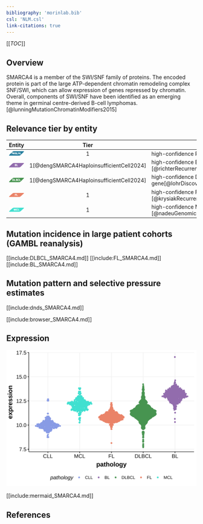 ```yaml
---
bibliography: 'morinlab.bib'
csl: 'NLM.csl'
link-citations: true
---
```

[[_TOC_]]

## Overview

SMARCA4 is a member of the SWI/SNF family of proteins. The encoded protein is part of the large ATP-dependent chromatin remodeling complex SNF/SWI, which can allow expression of genes repressed by chromatin. 
Overall, components of SWI/SNF have been identified as an emerging theme in germinal centre-derived B-cell lymphomas. [@lunningMutationChromatinModifiers2015]



## Relevance tier by entity

|Entity|Tier|Description               |
|:------:|:----:|--------------------------|
|![PMBL](images/icons/PMBL_tier1.png)|1|high-confidence PMBL/cHL/GZL gene|
|![BL](images/icons/BL_tier1.png)    |1[@dengSMARCA4HaploinsufficientCell2024]   |high-confidence BL gene   [@richterRecurrentMutationID32012]|
|![DLBCL](images/icons/DLBCL_tier1.png) |1[@dengSMARCA4HaploinsufficientCell2024]   |high-confidence DLBCL gene[@lohrDiscoveryPrioritizationSomatic2012]|
|![FL](images/icons/FL_tier1.png)    |1   |high-confidence FL gene   [@krysiakRecurrentSomaticMutations2017]|
|![MCL](images/icons/MCL_tier1.png)   |1   |high-confidence MCL gene  [@nadeuGenomicEpigenomicInsights2020]|

## Mutation incidence in large patient cohorts (GAMBL reanalysis)

[[include:DLBCL_SMARCA4.md]]
[[include:FL_SMARCA4.md]]
[[include:BL_SMARCA4.md]]

## Mutation pattern and selective pressure estimates

[[include:dnds_SMARCA4.md]]

[[include:browser_SMARCA4.md]]

## Expression
![](images/gene_expression/SMARCA4_by_pathology.svg)
<!-- ORIGIN: zhangGeneticHeterogeneityDiffuse2013 -->
<!-- MCL: nadeuGenomicEpigenomicInsights2020b -->
<!-- DLBCL: zhangGeneticHeterogeneityDiffuse2013 -->
<!-- FL: krysiakRecurrentSomaticMutations2017b -->
<!-- BL: richterRecurrentMutationID32012a -->

[[include:mermaid_SMARCA4.md]]

## References
